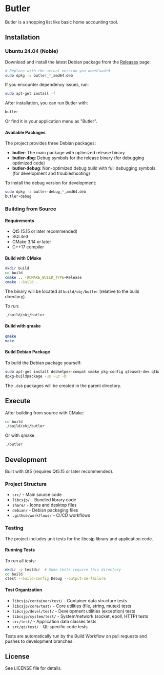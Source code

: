 
# Butler

Butler is a shopping list like basic home accounting tool.

## Installation

### Ubuntu 24.04 (Noble)

Download and install the latest Debian package from the [Releases](https://github.com/csjpeter/butler/releases) page:

```bash
# Replace with the actual version you downloaded
sudo dpkg -i butler_*_amd64.deb
```

If you encounter dependency issues, run:

```bash
sudo apt-get install -f
```

After installation, you can run Butler with:

```bash
butler
```

Or find it in your application menu as "Butler".

#### Available Packages

The project provides three Debian packages:

- **butler**: The main package with optimized release binary
- **butler-dbg**: Debug symbols for the release binary (for debugging optimized code)
- **butler-debug**: Non-optimized debug build with full debugging symbols (for development and troubleshooting)

To install the debug version for development:

```bash
sudo dpkg -i butler-debug_*_amd64.deb
butler-debug
```

### Building from Source

#### Requirements

- Qt5 (5.15 or later recommended)
- SQLite3
- CMake 3.14 or later
- C++17 compiler

#### Build with CMake

```bash
mkdir build
cd build
cmake .. -DCMAKE_BUILD_TYPE=Release
cmake --build .
```

The binary will be located at `build/obj/butler` (relative to the build directory).

To run:
```bash
./build/obj/butler
```

#### Build with qmake

```bash
qmake
make
```

#### Build Debian Package

To build the Debian package yourself:

```bash
sudo apt-get install debhelper-compat cmake pkg-config qtbase5-dev qtbase5-dev-tools libqt5sql5-sqlite libsqlite3-dev dpkg-dev build-essential
dpkg-buildpackage -us -uc -b
```

The `.deb` packages will be created in the parent directory.

## Execute

After building from source with CMake:

```bash
cd build
./build/obj/butler
```

Or with qmake:
```bash
./butler
```

## Development

Built with Qt5 (requires Qt5.15 or later recommended).

### Project Structure

- `src/` - Main source code
- `libcsjp/` - Bundled library code
- `share/` - Icons and desktop files
- `debian/` - Debian packaging files
- `.github/workflows/` - CI/CD workflows

### Testing

The project includes unit tests for the libcsjp library and application code.

#### Running Tests

To run all tests:

```bash
mkdir -p testdir  # Some tests require this directory
cd build
ctest --build-config Debug --output-on-failure
```

#### Test Organization

- `libcsjp/container/test/` - Container data structure tests
- `libcsjp/core/test/` - Core utilities (file, string, mutex) tests
- `libcsjp/devel/test/` - Development utilities (exception) tests
- `libcsjp/system/test/` - System/network (socket, epoll, HTTP) tests
- `src/test/` - Application data classes tests
- `src/qt/test/` - Qt-specific code tests

Tests are automatically run by the Build Workflow on pull requests and pushes to development branches.

## License

See LICENSE file for details.



